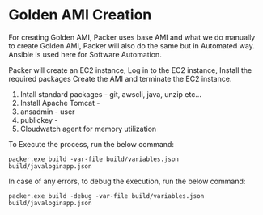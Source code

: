 # Golden AMI Creation

For creating Golden AMI, Packer uses base AMI and what we do manually to create Golden AMI, Packer will also do the same but in Automated way. 
Ansible is used here for Software Automation.

Packer will create an EC2 instance, 
Log in to the EC2 instance, 
Install the required packages 
Create the AMI and terminate the EC2 instance. 

1. Intall standard packages - git, awscli, java, unzip etc... 
2. Install Apache Tomcat - 
3. ansadmin - user
4. publickey - 
5. Cloudwatch agent for memory utilization

To Execute the process, run the below command:
```
packer.exe build -var-file build/variables.json build/javaloginapp.json
```
In case of any errors, to debug the execution, run the below command:
```
packer.exe build -debug -var-file build/variables.json build/javaloginapp.json
```
